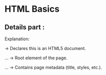 <h1>HTML Basics</h1>

<h2>Details part : </h2> 

 Explanation:

<p> <!DOCTYPE html> → Declares this is an HTML5 document. <p>

<p> <html> ... </html> → Root element of the page. <p>

<p> <head> ... </head> → Contains page metadata (title, styles, etc.). <p>

<p> <title> → Title shown in browser tab.<p>

<p> <body> ... </body> → Main visible content of the page. <p>

<p> <h1> → Heading. <p>

<p> <p> → Paragraph.<p> 

 HTML Tags

Headings: <h1> to <h6>

Paragraph: 

Link: <a href="https://example.com">Visit</a>

Image: <img src="image.jpg" alt="Description">

List:

Ordered list → <ol><li>Item</li></ol>

Unordered list → <ul><li>Item</li></ul>
</p>
